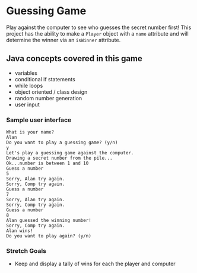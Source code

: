 # Guessing Game

Play against the computer to see who guesses the secret number first! This project has the ability to make a `Player` object with a `name` attribute and will determine the winner via an `isWinner` attribute.

## Java concepts covered in this game

- variables
- conditional if statements
- while loops
- object oriented / class design
- random number generation
- user input

### Sample user interface

```
What is your name?
Alan
Do you want to play a guessing game? (y/n)
y
Let's play a guessing game against the computer.
Drawing a secret number from the pile...
Ok...number is between 1 and 10
Guess a number
5
Sorry, Alan try again.
Sorry, Comp try again.
Guess a number
7
Sorry, Alan try again.
Sorry, Comp try again.
Guess a number
8
Alan guessed the winning number!
Sorry, Comp try again.
Alan wins!
Do you want to play again? (y/n)
```

### Stretch Goals

- Keep and display a tally of wins for each the player and computer
